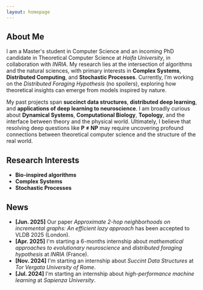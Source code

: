 ```yaml
---
layout: homepage
---
```


## About Me
I am a Master's student in Computer Science and an incoming PhD candidate in Theoretical Computer Science at *Haifa University*, in collaboration with *INRIA*. My research lies at the intersection of algorithms and the natural sciences, with primary interests in **Complex Systems**, **Distributed Computing**, and **Stochastic Processes**. Currently, I’m working on the *Distributed Foraging Hypothesis* (no spoilers), exploring how theoretical insights can emerge from models inspired by nature. 

My past projects span **succinct data structures**, **distributed deep learning**, and **applications of deep learning to neuroscience**. I am broadly curious about **Dynamical Systems**, **Computational Biology**, **Topology**, and the interface between theory and the physical world. Ultimately, I believe that resolving deep questions like **P ≠ NP** may require uncovering profound connections between theoretical computer science and the structure of the real world.


## Research Interests

- **Bio-inspired algorithms**
- **Complex Systems**
- **Stochastic Processes**

## News
- **[Jun. 2025]** Our paper *Approximate 2-hop neighborhoods on incremental graphs: An efficient lazy approach* has been accepted to VLDB 2025 (London). 
- **[Apr. 2025]** I'm starting a 6-months internship about *mathematical approaches to evolutionary neuroscience* and *distributed foraging hypothesis* at *INRIA* (France).
- **[Nov. 2024]** I'm starting an internship about *Succint Data Structures* at *Tor Vergata University of Rome*.
- **[Jul. 2024]** I'm starting an internship about *high-performance machine learning* at *Sapienza University*.
